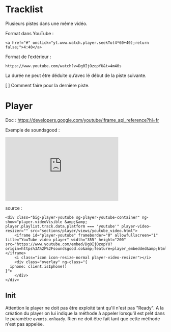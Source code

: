 # Tracklist

Plusieurs pistes dans une même vidéo.

Format dans YouTube :

	<a href="#" onclick="yt.www.watch.player.seekTo(4*60+40);return false;">4:40</a>

Format de l’extérieur :

	https://www.youtube.com/watch?v=Dg0IjOzopYU&t=4m40s

La durée ne peut être déduite qu’avec lé début de la piste suivante.

[ ] Comment faire pour la dernière piste.

# Player

Doc : <https://developers.google.com/youtube/iframe_api_reference?hl=fr>

Exemple de soundsgood :

<div class="big-player-youtube sg-player-youtube-container" ng-show="player.videoVisible &amp;&amp; player.playlist.track.data.platform === 'youtube'" player-video-resizer="" src="sections/player/views/youtube_video.html">
		<iframe id="player-youtube" frameborder="0" allowfullscreen="1" title="YouTube video player" width="355" height="200" src="https://www.youtube.com/embed/Dg0IjOzopYU?origin=https%3A%2F%2Fsoundsgood.co&amp;feature=player_embedded&amp;html5=true&amp;enablejsapi=1&amp;controls=0&amp;modestbranding=1&amp;showinfo=0&amp;rel=0&amp;autoplay=0&amp;disablekb=1&amp;playsinline=1&amp;widgetid=2"></iframe>
		<i class="icon icon-resize-normal player-video-resizer"></i>
		<div class="overlay" ng-class="{
      iphone: client.isIphone()
    }">
		</div></div>

source :

	<div class="big-player-youtube sg-player-youtube-container" ng-show="player.videoVisible &amp;&amp; player.playlist.track.data.platform === 'youtube'" player-video-resizer="" src="sections/player/views/youtube_video.html">
		<iframe id="player-youtube" frameborder="0" allowfullscreen="1" title="YouTube video player" width="355" height="200" src="https://www.youtube.com/embed/Dg0IjOzopYU?origin=https%3A%2F%2Fsoundsgood.co&amp;feature=player_embedded&amp;html5=true&amp;enablejsapi=1&amp;controls=0&amp;modestbranding=1&amp;showinfo=0&amp;rel=0&amp;autoplay=0&amp;disablekb=1&amp;playsinline=1&amp;widgetid=2"></iframe>
		<i class="icon icon-resize-normal player-video-resizer"></i>
		<div class="overlay" ng-class="{
      iphone: client.isIphone()
    }">
		</div>
	</div>

## Init

Attention le player ne doit pas être exploité tant qu'il n'est pas "Ready".
A la création du player on lui indique la méthode à appeler lorsqu'il est prêt dans le paramètre `events.onReady`. 
Rien ne doit être fait tant que cette méthode n'est pas appelée.
